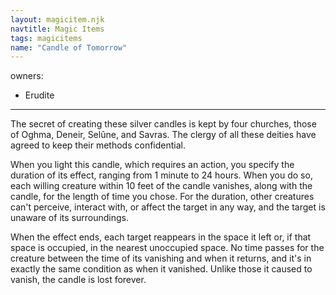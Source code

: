 ```yaml
---
layout: magicitem.njk
navtitle: Magic Items
tags: magicitems
name: "Candle of Tomorrow"
---
```

owners:
  - Erudite
---

The secret of creating these silver candles is kept by four churches, those of Oghma, Deneir, Selûne, and Savras. The clergy of all these deities have agreed to keep their methods confidential.

When you light this candle, which requires an action, you specify the duration of its effect, ranging from 1 minute to 24 hours. When you do so, each willing creature within 10 feet of the candle vanishes, along with the candle, for the length of time you chose. For the duration, other creatures can't perceive, interact with, or affect the target in any way, and the target is unaware of its surroundings.

When the effect ends, each target reappears in the space it left or, if that space is occupied, in the nearest unoccupied space. No time passes for the creature between the time of its vanishing and when it returns, and it's in exactly the same condition as when it vanished. Unlike those it caused to vanish, the candle is lost forever.